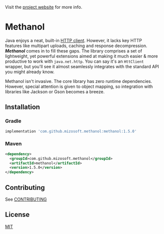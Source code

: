 Visit the [project website](https://mizosoft.github.io/methanol) for more info.

# Methanol

Java enjoys a neat, built-in [HTTP client](https://openjdk.java.net/groups/net/httpclient/intro.html).
However, it lacks key HTTP features like multipart uploads, caching and response decompression.
***Methanol*** comes in to fill these gaps. The library comprises a set of lightweight, yet powerful
extensions aimed at making it much easier & more productive to work with `java.net.http`. You can
say it's an `HttClient` wrapper, but you'll see it almost seamlessly integrates with the standard
API you might already know.

Methanol isn't invasive. The core library has zero runtime dependencies. However, special attention
is given to object mapping, so integration with libraries like Jackson or Gson becomes a breeze.

## Installation

### Gradle

```gradle
implementation 'com.github.mizosoft.methanol:methanol:1.5.0'
```

### Maven

```xml
<dependency>
  <groupId>com.github.mizosoft.methanol</groupId>
  <artifactId>methanol</artifactId>
  <version>1.5.0</version>
</dependency>
```

## Contributing 

See [CONTRIBUTING](/CONTRIBUTING.md)

## License

[MIT](https://choosealicense.com/licenses/mit/)
